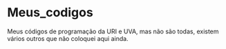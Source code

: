 # Meus_codigos
Meus códigos de programação da URI e UVA, mas não são todas, existem vários outros que não coloquei aqui ainda. 
